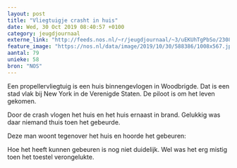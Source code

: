 ```yaml
---
layout: post
title: "Vliegtuigje crasht in huis"
date: Wed, 30 Oct 2019 08:40:57 +0100
category: jeugdjournaal
externe_link: "http://feeds.nos.nl/~r/jeugdjournaal/~3/uEKUhTgPbSo/2308265"
feature_image: "https://nos.nl/data/image/2019/10/30/588386/1008x567.jpg"
aantal: 79
unieke: 58
bron: "NOS"
---
```


<p>Een propellervliegtuig is een huis binnengevlogen in Woodbrigde. Dat is een stad vlak bij New York in de Verenigde Staten. De piloot is om het leven gekomen.</p>
<p>Door de crash vlogen het huis en het huis ernaast in brand. Gelukkig was daar niemand thuis toen het gebeurde.</p>
<p>Deze man woont tegenover het huis en hoorde het gebeuren:</p>
<p>Hoe het heeft kunnen gebeuren is nog niet duidelijk. Wel was het erg mistig toen het toestel verongelukte.</p><img src="http://feeds.feedburner.com/~r/jeugdjournaal/~4/uEKUhTgPbSo" height="1" width="1" alt=""/>
